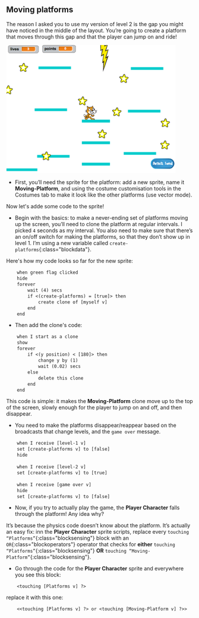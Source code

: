 ## Moving platforms

The reason I asked you to use my version of level 2 is the gap you might have noticed in the middle of the layout. You’re going to create a platform that moves through this gap and that the player can jump on and ride!

![Another level with different platforms](images/movingPlatforms.png)

+ First, you’ll need the sprite for the platform: add a new sprite, name it **Moving-Platform**, and using the costume customisation tools in the Costumes tab to make it look like the other platforms \(use vector mode\).

Now let's adde some code to the sprite! 

+ Begin with the basics: to make a never-ending set of platforms moving up the screen, you’ll need to clone the platform at regular intervals. I picked `4` seconds as my interval. You also need to make sure that there’s an on/off switch for making the platforms, so that they don’t show up in level 1. I’m using a new variable called `create-platforms`{:class="blockdata"}. 

Here's how my code looks so far for the new sprite:

```blocks
    when green flag clicked
    hide
    forever
        wait (4) secs
        if <(create-platforms) = [true]> then
            create clone of [myself v]
        end
    end
```

+ Then add the clone's code:

```blocks
    when I start as a clone
    show
    forever
        if <(y position) < [180]> then
            change y by (1)
            wait (0.02) secs
        else
            delete this clone
        end
    end
```

This code is simple: it makes the **Moving-Platform** clone move up to the top of the screen, slowly enough for the player to jump on and off, and then disappear. 

+ You need to make the platforms disappear/reappear based on the broadcasts that change levels, and the `game over` message. 

```blocks
    when I receive [level-1 v]
    set [create-platforms v] to [false]
    hide

    when I receive [level-2 v]
    set [create-platforms v] to [true]

    when I receive [game over v]
    hide
    set [create-platforms v] to [false]
```

+ Now, if you try to actually play the game, the **Player Character** falls through the platform! Any idea why? 

It’s because the physics code doesn’t know about the platform. It’s actually an easy fix: inn the **Player Character** sprite scripts, replace every `touching “Platforms”`{:class="blocksensing"}  block with an `OR`{:class="blockoperators"} operator that checks for **either** `touching “Platforms”`{:class="blocksensing"}  **OR** `touching “Moving-Platform”`{:class="blocksensing"}.
 
+ Go through the code for the **Player Character** sprite and everywhere you see this block:

```blocks
    <touching [Platforms v] ?>
```

replace it with this one:

```blocks
    <<touching [Platforms v] ?> or <touching [Moving-Platform v] ?>>
```
